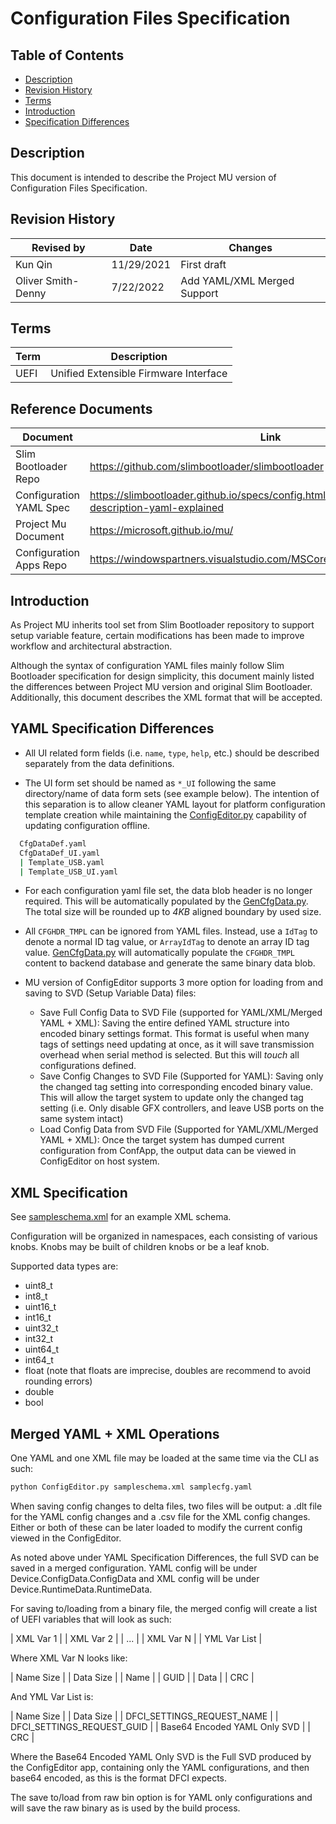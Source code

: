 # Configuration Files Specification

## Table of Contents

- [Description](#description)
- [Revision History](#revision-history)
- [Terms](#terms)
- [Introduction](#introduction)
- [Specification Differences](#specification-differences)

## Description

This document is intended to describe the Project MU version of Configuration Files Specification.

## Revision History

| Revised by   | Date      | Changes           |
| ------------ | --------- | ------------------|
| Kun Qin   | 11/29/2021| First draft |
| Oliver Smith-Denny | 7/22/2022 | Add YAML/XML Merged Support |

## Terms

| Term   | Description                     |
| ------ | ------------------------------- |
| UEFI | Unified Extensible Firmware Interface |

## Reference Documents

| Document                                  | Link                                |
| ----------------------------------------- | ----------------------------------- |
| Slim Bootloader Repo | <https://github.com/slimbootloader/slimbootloader> |
| Configuration YAML Spec | <https://slimbootloader.github.io/specs/config.html#configuration-description-yaml-explained> |
| Project Mu Document | <https://microsoft.github.io/mu/> |
| Configuration Apps Repo | <https://windowspartners.visualstudio.com/MSCoreUEFI/_git/mu_config_apps> |

## Introduction

As Project MU inherits tool set from Slim Bootloader repository to support setup variable feature, certain modifications
has been made to improve workflow and architectural abstraction.

Although the syntax of configuration YAML files mainly follow Slim Bootloader specification for design simplicity, this
document mainly listed the differences between Project MU version and original Slim Bootloader. Additionally, this document
describes the XML format that will be accepted.

## YAML Specification Differences

- All UI related form fields (i.e. `name`, `type`, `help`, etc.) should be described separately from the data definitions.

- The UI form set should be named as `*_UI` following the same directory/name of data form sets (see example below). The
intention of this separation is to allow cleaner YAML layout for platform configuration template creation while maintaining
the [ConfigEditor.py](../../Tools/ConfigEditor.py) capability of updating configuration offline.

```bash
  CfgDataDef.yaml
  CfgDataDef_UI.yaml
  | Template_USB.yaml
  | Template_USB_UI.yaml
```

- For each configuration yaml file set, the data blob header is no longer required. This will be automatically populated
by the [GenCfgData.py](../../Tools/GenCfgData.py). The total size will be rounded up to *4KB* aligned boundary by used
size.

- All `CFGHDR_TMPL` can be ignored from YAML files. Instead, use a `IdTag` to denote a normal ID tag value, or `ArrayIdTag`
to denote an array ID tag value. [GenCfgData.py](../../Tools/GenCfgData.py) will automatically populate the `CFGHDR_TMPL`
content to backend database and generate the same binary data blob.

- MU version of ConfigEditor supports 3 more option for loading from and saving to SVD (Setup Variable Data) files:
  - Save Full Config Data to SVD File (supported for YAML/XML/Merged YAML + XML):
      Saving the entire defined YAML structure into encoded binary settings format. This format is useful when many tags
      of settings need updating at once, as it will save transmission overhead when serial method is selected. But this
      will *touch* all configurations defined.
  - Save Config Changes to SVD File (Supported for YAML):
      Saving only the changed tag setting into corresponding encoded binary value. This will allow the target system to
      update only the changed tag setting (i.e. Only disable GFX controllers, and leave USB ports on the same system intact)
  - Load Config Data from SVD File (Supported for YAML/XML/Merged YAML + XML):
      Once the target system has dumped current configuration from ConfApp, the output data can be viewed in ConfigEditor
      on host system.

## XML Specification

See [sampleschema.xml](../../Tools/sampleschema.xml) for an example XML schema.

Configuration will be organized in namespaces, each consisting of various knobs. Knobs may be built of children knobs or be a leaf knob.

Supported data types are:
  - uint8_t
  - int8_t
  - uint16_t
  - int16_t
  - uint32_t
  - int32_t
  - uint64_t
  - int64_t
  - float (note that floats are imprecise, doubles are recommend to avoid rounding errors)
  - double
  - bool

## Merged YAML + XML Operations

One YAML and one XML file may be loaded at the same time via the CLI as such:

  ```bash
  python ConfigEditor.py sampleschema.xml samplecfg.yaml
  ```
When saving config changes to delta files, two files will be output: a .dlt file for the YAML
config changes and a .csv file for the XML config changes. Either or both of these can be later
loaded to modify the current config viewed in the ConfigEditor.

As noted above under YAML Specification Differences, the full SVD can be saved in a merged
configuration. YAML config will be under Device.ConfigData.ConfigData and XML config will be
under Device.RuntimeData.RuntimeData.

For saving to/loading from a binary file, the merged config will create a list of UEFI variables
that will look as such:

|   XML Var 1  |
|   XML Var 2  |
|      ...     |
|   XML Var N  |
| YML Var List |

Where XML Var N looks like:

|   Name Size   |
|   Data Size   |
|      Name     |
|      GUID     |
|      Data     |
|      CRC      |

And YML Var List is:

|              Name Size              |
|              Data Size              |
|      DFCI_SETTINGS_REQUEST_NAME     |
|      DFCI_SETTINGS_REQUEST_GUID     |
|     Base64 Encoded YAML Only SVD    |
|                 CRC                 |


Where the Base64 Encoded YAML Only SVD is the Full SVD produced by the ConfigEditor app, containing
only the YAML configurations, and then base64 encoded, as this is the format DFCI expects.

The save to/load from raw bin option is for YAML only configurations and will save the raw binary
as is used by the build process.